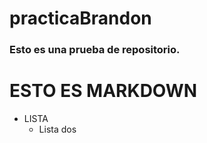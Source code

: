 # practicaBrandon

### Esto es una prueba de repositorio. 
# ESTO ES MARKDOWN 
- LISTA
   - Lista dos
